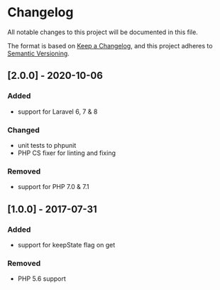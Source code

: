 # Changelog
All notable changes to this project will be documented in this file.

The format is based on [Keep a Changelog](https://keepachangelog.com/en/1.0.0/),
and this project adheres to [Semantic Versioning](https://semver.org/spec/v2.0.0.html).

## [2.0.0] - 2020-10-06
### Added
- support for Laravel 6, 7 & 8

### Changed
- unit tests to phpunit
- PHP CS fixer for linting and fixing

### Removed
- support for PHP 7.0 & 7.1

## [1.0.0] - 2017-07-31
### Added
- support for keepState flag on get

### Removed
- PHP 5.6 support